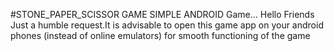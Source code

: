 #STONE_PAPER_SCISSOR GAME
SIMPLE ANDROID Game...
Hello Friends Just a humble request.It is advisable to open this game app on your android phones (instead of online emulators) for smooth functioning of the game 
